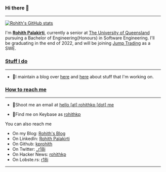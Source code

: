### Hi there 👋
---
<!--
**kprohith/kprohith** is a ✨ _special_ ✨ repository because its `README.md` (this file) appears on your GitHub profile.

Here are some ideas to get you started:
-->
[![Rohith's GitHub stats](https://github-readme-stats.vercel.app/api?username=kprohith&count_private=true&show_icons=true&theme=tokyonight)](https://github.com/kprohith/kprohith)


I'm [**Rohith Palakirti**](http://www.rohithkp.me/), currently a senior at [The University of Queensland](https://www.uq.edu.au) pursuing a Bachelor of Engineering(Honours) in Software Engineering. I'll be graduating in the end of 2022, and will be joining [Jump Trading](https://www.jumptrading.com/) as a SWE.
### [Stuff I do](#stuff-i-do)

---

- 📃I maintain a blog over [here](https://blog.rohithkp.me) and [here](https://blog.r18i.me) about stuff that I'm working on.

### [How to reach me](#how-to-reach-me)

---

- 📧Shoot me an email at [hello [at] rohithkp [dot] me](mailto:hello@rohithkp.me)

- 🔑Find me on Keybase as [rohithkp](https://keybase.io/rohithkp)

 You can also reach me

- On my Blog: [Rohith's Blog](https://blog.rohithkp.me/)
- On LinkedIn: [Rohith Palakirti](https://linkedin.com/in/rohith-kp)
- On Github: [kprohith](https://github.com/kprohith)
- On Twitter: [_r18i](https://twitter.com/_r18i)
- On Hacker News: [rohithkp](https://news.ycombinator.com/user?id=rohithkp)
- On Lobste.rs: [r18i](https://lobste.rs/u/r18i)


---

 
